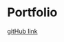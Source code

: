 # Portfolio






























[gitHub link](https://selvivini.github.io/Portfolio/about.html)